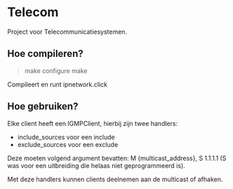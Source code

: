 # Telecom
Project voor Telecommunicatiesystemen.

## Hoe compileren?
> make configure
> make

Compileert en runt ipnetwork.click

## Hoe gebruiken?
Elke client heeft een IGMPClient, hierbij zijn twee handlers:
- include_sources voor een include
- exclude_sources voor een exclude

Deze moeten volgend argument bevatten: M {multicast_address}, S 1.1.1.1
(S was voor een uitbreiding die helaas niet geprogrammeerd is).

Met deze handlers kunnen clients deelnemen aan de multicast of afhaken.

